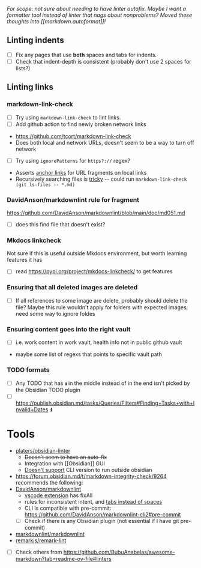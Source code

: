 *For scope: not sure about needing to have linter autofix. Maybe I want a formatter tool instead of linter that nags about nonproblems?*
*Moved these thoughts into [[markdown.autoformat]]!*
## Linting indents

- [ ] Fix any pages that use **both** spaces and tabs for indents.
- [ ] Check that indent-depth is consistent (probably don't use 2 spaces for lists?)

## Linting links

### markdown-link-check
- [ ] Try using `markdown-link-check` to lint links.
- [ ] Add github action to find newly broken network links
- https://github.com/tcort/markdown-link-check
- Does both local and network URLs, doesn't seem to be a way to turn off network
- [ ] Try using `ignorePatterns` for `https?://` regex?
- Asserts [anchor links](https://github.com/tcort/markdown-link-check/issues/91) for URL fragments on local links
- Recursively searching files is [tricky](https://github.com/tcort/markdown-link-check/issues/78) -- could run `markdown-link-check (git ls-files -- *.md)`
### DavidAnson/markdownlint rule for fragment
https://github.com/DavidAnson/markdownlint/blob/main/doc/md051.md
- [ ] does this find file that doesn't exist?

### Mkdocs linkcheck
Not sure if this is useful outside Mkdocs environment, but worth learning features it has
- [ ] read https://pypi.org/project/mkdocs-linkcheck/ to get features

### Ensuring that all deleted images are deleted
- [ ] If all references to some image are delete, probably should delete the file? Maybe this rule wouldn't apply for folders with expected images; need some way to ignore foldes

### Ensuring content goes into the right vault
- [ ] i.e. work content in work vault, health info not in public github vault
- maybe some list of regexs that points to specific vault path

### TODO formats
- [ ] Any TODO that has `⏫` in the middle instead of in the end isn't picked by the Obsidian TODO plugin
- [ ] https://publish.obsidian.md/tasks/Queries/Filters#Finding+Tasks+with+Invalid+Dates ⏫ 

# Tools
- [platers/obsidian-linter](https://github.com/platers/obsidian-linter)
	- ~~Doesn't seem to have an auto-fix~~
	- Integration with [[Obsidian]] GUI
	- [Doesn't support](https://github.com/platers/obsidian-linter/issues/987) CLI version to run outside obsidian
- https://forum.obsidian.md/t/markdown-integrity-check/9264 recommends the following:
- [DavidAnson/markdownlint](https://github.com/DavidAnson/markdownlint)
	- [vscode extension](https://marketplace.visualstudio.com/items?itemName=DavidAnson.vscode-markdownlint) has fixAll
	- rules for inconsistent intent, and [tabs instead of spaces](https://github.com/DavidAnson/markdownlint/blob/main/doc/Rules.md#md010---hard-tabs)
	- CLI is compatible with pre-commit: https://github.com/DavidAnson/markdownlint-cli2#pre-commit
	- [ ] Check if there is any Obsidian plugin (not essential if I have git pre-commit)
- [markdownlint/markdownlint](https://github.com/markdownlint/markdownlint)
- [remarkjs/remark-lint](https://github.com/remarkjs/remark-lint)
- [ ] Check others from https://github.com/BubuAnabelas/awesome-markdown?tab=readme-ov-file#linters
